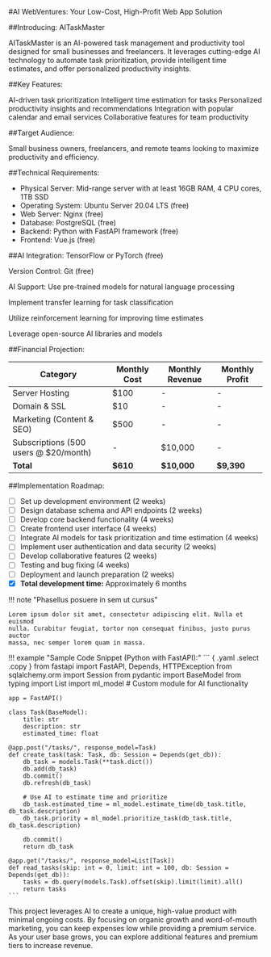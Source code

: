 #AI WebVentures: Your Low-Cost, High-Profit Web App Solution

##Introducing: AITaskMaster

AITaskMaster is an AI-powered task management and productivity tool designed for small businesses and freelancers. It leverages cutting-edge AI technology to automate task prioritization, provide intelligent time estimates, and offer personalized productivity insights.

##Key Features:

AI-driven task prioritization
Intelligent time estimation for tasks
Personalized productivity insights and recommendations
Integration with popular calendar and email services
Collaborative features for team productivity

##Target Audience:

Small business owners, freelancers, and remote teams looking to maximize productivity and efficiency.

##Technical Requirements:
- Physical Server: Mid-range server with at least 16GB RAM, 4 CPU cores, 1TB SSD
- Operating System: Ubuntu Server 20.04 LTS (free)
- Web Server: Nginx (free)
- Database: PostgreSQL (free)
- Backend: Python with FastAPI framework (free)
- Frontend: Vue.js (free)


##AI Integration:
TensorFlow or PyTorch (free)

Version Control: Git (free)

AI Support: Use pre-trained models for natural language processing

Implement transfer learning for task classification

Utilize reinforcement learning for improving time estimates

Leverage open-source AI libraries and models

##Financial Projection:

| **Category**                            |**Monthly Cost**    | **Monthly Revenue**    | **Monthly Profit**    |
| --------------------------------------- | ------------------- | ---------------------- | --------------------- |
| Server Hosting                          | $100                | -                      | -                     |
| Domain & SSL                            | $10                 | -                      | -                     |
| Marketing (Content & SEO)               | $500	            | -                      | -                     |
| Subscriptions (500 users @ $20/month)   | -                   | $10,000                | -                     |
| **Total**                               | **$610**            | **$10,000**            | **$9,390**            |

##Implementation Roadmap:
- [ ] Set up development environment (2 weeks)
- [ ] Design database schema and API endpoints (2 weeks)
- [ ] Develop core backend functionality (4 weeks)
- [ ] Create frontend user interface (4 weeks)
- [ ] Integrate AI models for task prioritization and time estimation (4 weeks)
- [ ] Implement user authentication and data security (2 weeks)
- [ ] Develop collaborative features (2 weeks)
- [ ] Testing and bug fixing (4 weeks)
- [ ] Deployment and launch preparation (2 weeks)
- [x] **Total development time:** Approximately 6 months

!!! note "Phasellus posuere in sem ut cursus"

    Lorem ipsum dolor sit amet, consectetur adipiscing elit. Nulla et euismod
    nulla. Curabitur feugiat, tortor non consequat finibus, justo purus auctor
    massa, nec semper lorem quam in massa.

!!! example "Sample Code Snippet (Python with FastAPI):"
    ``` { .yaml .select .copy }
    from fastapi import FastAPI, Depends, HTTPException
    from sqlalchemy.orm import Session
    from pydantic import BaseModel
    from typing import List
    import ml_model  # Custom module for AI functionality
    
    app = FastAPI()
    
    class Task(BaseModel):
        title: str
        description: str
        estimated_time: float
    
    @app.post("/tasks/", response_model=Task)
    def create_task(task: Task, db: Session = Depends(get_db)):
        db_task = models.Task(**task.dict())
        db.add(db_task)
        db.commit()
        db.refresh(db_task)
        
        # Use AI to estimate time and prioritize
        db_task.estimated_time = ml_model.estimate_time(db_task.title, db_task.description)
        db_task.priority = ml_model.prioritize_task(db_task.title, db_task.description)
        
        db.commit()
        return db_task
    
    @app.get("/tasks/", response_model=List[Task])
    def read_tasks(skip: int = 0, limit: int = 100, db: Session = Depends(get_db)):
        tasks = db.query(models.Task).offset(skip).limit(limit).all()
        return tasks
    ```

This project leverages AI to create a unique, high-value product with minimal ongoing costs. By focusing on organic growth and word-of-mouth marketing, you can keep expenses low while providing a premium service. As your user base grows, you can explore additional features and premium tiers to increase revenue.
